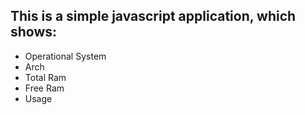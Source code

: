 ## This is a simple javascript application, which shows:

- Operational System
- Arch
- Total Ram
- Free Ram
- Usage

